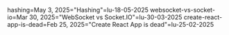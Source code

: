 hashing=May 3, 2025="Hashing"=lu-18-05-2025
websocket-vs-socket-io=Mar 30, 2025="WebSocket vs Socket.IO"=lu-30-03-2025
create-react-app-is-dead=Feb 25, 2025="Create React App is dead"=lu-25-02-2025
